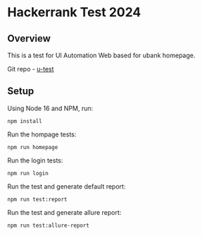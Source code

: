 # Hackerrank Test 2024

## Overview

This is a test for UI Automation Web based for ubank homepage.

Git repo - [u-test](https://github.com/summernine/u-test)


## Setup

Using Node 16 and NPM, run:

```
npm install
```

Run the hompage tests:

```
npm run homepage
```

Run the login tests:

```
npm run login
```

Run the test and generate default report:

```
npm run test:report
```

Run the test and generate allure report:

```
npm run test:allure-report
```
